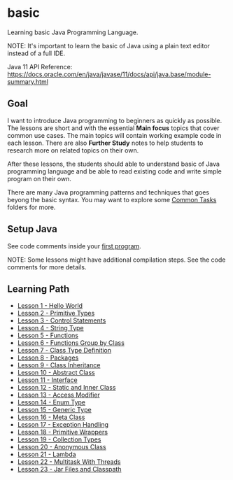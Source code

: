 # basic

Learning basic Java Programming Language. 

NOTE: It's important to learn the basic of Java using a plain text editor instead of a full IDE.

Java 11 API Reference: https://docs.oracle.com/en/java/javase/11/docs/api/java.base/module-summary.html

## Goal

I want to introduce Java programming to beginners as quickly as possible. The lessons are short and with
the essential **Main focus** topics that cover common use cases. The main topics will contain working
example code in each lesson. There are also **Further Study** notes to help students to research more
on related topics on their own.

After these lessons, the students should able to understand basic of Java programming language and be
able to read existing code and write simple program on their own.

There are many Java programming patterns and techniques that goes beyong the basic syntax. You may
want to explore some [Common Tasks](../commontasks) folders for more.

## Setup Java

See code comments inside your [first program](Hello.java).

NOTE: Some lessons might have additional compilation steps. See the code comments for more details.

## Learning Path

* [Lesson 1 - Hello World](Hello.java)
* [Lesson 2 - Primitive Types](PrimitiveTypes.java)
* [Lesson 3 - Control Statements](ControlStatements.java)
* [Lesson 4 - String Type](StringType.java)
* [Lesson 5 - Functions](Functions.java)
* [Lesson 6 - Functions Group by Class](FunctionsGroupByClass.java)
* [Lesson 7 - Class Type Definition](ClassTypeDefinition.java)
* [Lesson 8 - Packages](Packages.java)
* [Lesson 9 - Class Inheritance](ClassInheritance.java)
* [Lesson 10 - Abstract Class](AbstractClass.java)
* [Lesson 11 - Interface](Interface.java)
* [Lesson 12 - Static and Inner Class](StaticInnerClass.java)
* [Lesson 13 - Access Modifier](AccessModifier.java)
* [Lesson 14 - Enum Type](EnumType.java)
* [Lesson 15 - Generic Type](GenericType.java)
* [Lesson 16 - Meta Class](MetaClass.java)
* [Lesson 17 - Exception Handling](ExceptionHandling.java)
* [Lesson 18 - Primitive Wrappers](PrimitiveWrappers.java)
* [Lesson 19 - Collection Types](CollectionTypes.java)
* [Lesson 20 - Anonymous Class](AnonymousClass.java)
* [Lesson 21 - Lambda](Lambda.java)
* [Lesson 22 - Multitask With Threads](MultitaskWithThreads.java)
* [Lesson 23 - Jar Files and Classpath](JarFilesClasspath.java)
